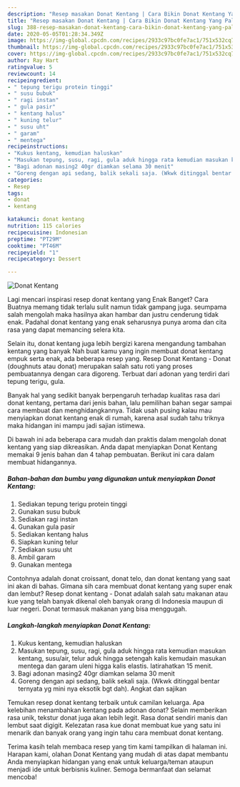 ```yaml
---
description: "Resep masakan Donat Kentang | Cara Bikin Donat Kentang Yang Paling Enak"
title: "Resep masakan Donat Kentang | Cara Bikin Donat Kentang Yang Paling Enak"
slug: 388-resep-masakan-donat-kentang-cara-bikin-donat-kentang-yang-paling-enak
date: 2020-05-05T01:28:34.349Z
image: https://img-global.cpcdn.com/recipes/2933c97bc0fe7ac1/751x532cq70/donat-kentang-foto-resep-utama.jpg
thumbnail: https://img-global.cpcdn.com/recipes/2933c97bc0fe7ac1/751x532cq70/donat-kentang-foto-resep-utama.jpg
cover: https://img-global.cpcdn.com/recipes/2933c97bc0fe7ac1/751x532cq70/donat-kentang-foto-resep-utama.jpg
author: Ray Hart
ratingvalue: 5
reviewcount: 14
recipeingredient:
- " tepung terigu protein tinggi"
- " susu bubuk"
- " ragi instan"
- " gula pasir"
- " kentang halus"
- " kuning telur"
- " susu uht"
- " garam"
- " mentega"
recipeinstructions:
- "Kukus kentang, kemudian haluskan"
- "Masukan tepung, susu, ragi, gula aduk hingga rata kemudian masukan kentang, susu/air, telur aduk hingga setengah kalis kemudain masukan mentega dan garam uleni higga kalis elastis. Iatirahatkan 15 menit."
- "Bagi adonan masing2 40gr diamkan selama 30 menit"
- "Goreng dengan api sedang, balik sekali saja. (Wkwk ditinggal bentar ternyata yg mini nya eksotik bgt dah). Angkat dan sajikan"
categories:
- Resep
tags:
- donat
- kentang

katakunci: donat kentang 
nutrition: 115 calories
recipecuisine: Indonesian
preptime: "PT29M"
cooktime: "PT46M"
recipeyield: "1"
recipecategory: Dessert

---
```



![Donat Kentang](https://img-global.cpcdn.com/recipes/2933c97bc0fe7ac1/751x532cq70/donat-kentang-foto-resep-utama.jpg)

Lagi mencari inspirasi resep donat kentang yang Enak Banget? Cara Buatnya memang tidak terlalu sulit namun tidak gampang juga. seumpama salah mengolah maka hasilnya akan hambar dan justru cenderung tidak enak. Padahal donat kentang yang enak seharusnya punya aroma dan cita rasa yang dapat memancing selera kita.

Selain itu, donat kentang juga lebih bergizi karena mengandung tambahan kentang yang banyak Nah buat kamu yang ingin membuat donat kentang empuk serta enak, ada beberapa resep yang. Resep Donat Kentang - Donat (doughnuts atau donat) merupakan salah satu roti yang proses pembuatannya dengan cara digoreng. Terbuat dari adonan yang terdiri dari tepung terigu, gula.

Banyak hal yang sedikit banyak berpengaruh terhadap kualitas rasa dari donat kentang, pertama dari jenis bahan, lalu pemilihan bahan segar sampai cara membuat dan menghidangkannya. Tidak usah pusing kalau mau menyiapkan donat kentang enak di rumah, karena asal sudah tahu triknya maka hidangan ini mampu jadi sajian istimewa.


Di bawah ini ada beberapa cara mudah dan praktis dalam mengolah donat kentang yang siap dikreasikan. Anda dapat menyiapkan Donat Kentang memakai 9 jenis bahan dan 4 tahap pembuatan. Berikut ini cara dalam membuat hidangannya.

<!--inarticleads1-->

##### Bahan-bahan dan bumbu yang digunakan untuk menyiapkan Donat Kentang:

1. Sediakan  tepung terigu protein tinggi
1. Gunakan  susu bubuk
1. Sediakan  ragi instan
1. Gunakan  gula pasir
1. Sediakan  kentang halus
1. Siapkan  kuning telur
1. Sediakan  susu uht
1. Ambil  garam
1. Gunakan  mentega


Contohnya adalah donat croissant, donat telo, dan donat kentang yang saat ini akan di bahas. Gimana sih cara membuat donat kentang yang super enak dan lembut? Resep donat kentang - Donat adalah salah satu makanan atau kue yang telah banyak dikenal oleh banyak orang di Indonesia maupun di luar negeri. Donat termasuk makanan yang bisa menggugah. 

<!--inarticleads2-->

##### Langkah-langkah menyiapkan Donat Kentang:

1. Kukus kentang, kemudian haluskan
1. Masukan tepung, susu, ragi, gula aduk hingga rata kemudian masukan kentang, susu/air, telur aduk hingga setengah kalis kemudain masukan mentega dan garam uleni higga kalis elastis. Iatirahatkan 15 menit.
1. Bagi adonan masing2 40gr diamkan selama 30 menit
1. Goreng dengan api sedang, balik sekali saja. (Wkwk ditinggal bentar ternyata yg mini nya eksotik bgt dah). Angkat dan sajikan


Temukan resep donat kentang terbaik untuk camilan keluarga. Apa kelebihan menambahkan kentang pada adonan donat? Selain memberikan rasa unik, tekstur donat juga akan lebih legit. Rasa donat sendiri manis dan lembut saat digigit. Kelezatan rasa kue donat membuat kue yang satu ini menarik dan banyak orang yang ingin tahu cara membuat donat kentang. 

Terima kasih telah membaca resep yang tim kami tampilkan di halaman ini. Harapan kami, olahan Donat Kentang yang mudah di atas dapat membantu Anda menyiapkan hidangan yang enak untuk keluarga/teman ataupun menjadi ide untuk berbisnis kuliner. Semoga bermanfaat dan selamat mencoba!
